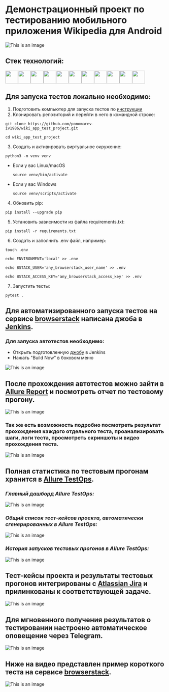 # Демонстрационный проект по тестированию мобильного приложения Wikipedia для Android

![This is an image](design/images/welcome_screen.png)

## Стек технологий:
<img src="design/icons/python_logo_and_wordmark.svg" height="40" width="40" /><img src="design/icons/selenium.png" height="40" width="40" /><img src="design/icons/selene.png" height="40" width="40" /><img src="design/icons/appium.svg" height="40" width="40" /><img src="design/icons/browserstack.svg" height="40" width="40" /><img src="design/icons/pytest_logo.svg" height="40" width="40" /><img src="design/icons/allure_Report.svg" height="40" width="40" /><img src="design/icons/allure_EE.svg" height="40" width="40" /><img src="design/icons/jenkins.svg" height="40" width="40" /><img src="design/icons/jira.svg" height="40" width="40" /><img src="design/icons/telegram.svg" height="40" width="40" />

## Для запуска тестов локально необходимо:
1. Подготовить компьютер для запуска тестов по <a target="_blank" href="https://autotest.how/appium-setup-for-local-android-tutorial">инструкции</a>
2. Клонировать репозиторий и перейти в него в командной строке:
```
git clone https://github.com/ponomarev-iv1986/wiki_app_test_project.git
```
```
cd wiki_app_test_project
```
3. Создать и активировать виртуальное окружение:
```
python3 -m venv venv
```
- Если у вас Linux/macOS
  ```
  source venv/bin/activate
  ```
- Если у вас Windows
  ```
  source venv/scripts/activate
  ```
4. Обновить pip:
```
pip install --upgrade pip
```
5. Установить зависимости из файла requirements.txt:
```
pip install -r requirements.txt
```
6. Создать и заполнить .env файл, например:
```
touch .env
```
```
echo ENVIRONMENT='local' >> .env
```
```
echo BSTACK_USER='any_browserstack_user_name' >> .env
```
```
echo BSTACK_ACCESS_KEY='any_browserstack_access_key' >> .env
```
7. Запустить тесты:
```
pytest .
```

## Для автоматизированного запуска тестов на сервисе <a target="_blank" href="https://www.browserstack.com">browserstack</a> написана джоба в <a target="_blank" href="https://jenkins.autotests.cloud/job/Ponomarev-IV-Wiki_App_Test/">Jenkins</a>.

### Для запуска автотестов необходимо:
- Открыть подготовленную <a target="_blank" href="https://jenkins.autotests.cloud/job/Ponomarev-IV-Wiki_App_Test/">джобу</a> в Jenkins
- Нажать "Build Now" в боковом меню

![This is an image](design/images/start_jenkins_job.png)

## После прохождения автотестов можно зайти в <a target="_blank" href="https://jenkins.autotests.cloud/job/Ponomarev-IV-Wiki_App_Test/8/allure/#">Allure Report</a> и посмотреть отчет по тестовому прогону.

![This is an image](design/images/allure_report_1.png)

### Так же есть возможность подробно посмотреть результат прохождения каждого отдельного теста, проанализировать шаги, логи теста, просмотреть скриншоты и видео прохождения теста.

![This is an image](design/images/allure_report_2.png)

## Полная статистика по тестовым прогонам хранится в <a target="_blank" href="https://allure.autotests.cloud/project/3761/dashboards">Allure TestOps</a>.

### *Главный дашборд Allure TestOps:*

![This is an image](design/images/allure_testops_1.png)

### *Общий список тест-кейсов проекта, автоматически сгенерированных в Allure TestOps:*

![This is an image](design/images/allure_testops_2.png)

### *История запусков тестовых прогонов в Allure TestOps:*

![This is an image](design/images/allure_testops_3.png)

## Тест-кейсы проекта и результаты тестовых прогонов интегрированы с <a target="_blank" href="https://jira.autotests.cloud/browse/HOMEWORK-937">Atlassian Jira</a> и прилинкованы к соответствующей задаче.

![This is an image](design/images/jira.png)

## Для мгновенного получения результатов о тестировании настроено автоматическое оповещение через Telegram.

![This is an image](design/images/telegram.png)

## Ниже на видео представлен пример короткого теста на сервисе <a target="_blank" href="https://www.browserstack.com">browserstack</a>.

![This is an image](design/gif/test_video_example.gif)